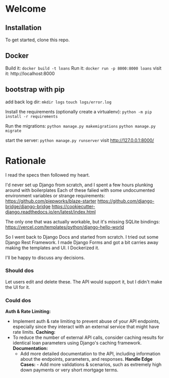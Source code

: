 # Welcome

## Installation

To get started, clone this repo.

## Docker
Build it:
`docker build -t loans`
Run it:
`docker run -p 8000:8000 loans`
visit it: 
http://localhost:8000 

## bootstrap with pip
add back log dir:
`mkdir logs`
`touch logs/error.log`

Install the requirements (optionally create a virtualenv):
`python -m pip install -r requirements`

Run the migrations:
`python manage.py makemigrations`
`python manage.py migrate`

start the server:
`python manage.py runserver`
visit http://127.0.0.1:8000/

# Rationale

I read the specs then followed my heart.

I'd never set up Django from scratch, and I spent a few hours plunking around with boilerplates
Each of these falied with some undocumented environment variables or strange requirements: 
https://github.com/piepworks/blaze-starter
https://github.com/django-bridge/django-bridge
https://cookiecutter-django.readthedocs.io/en/latest/index.html

The only one that was actually workable, but it's missing SQLite bindings:
https://vercel.com/templates/python/django-hello-world

So I went back to Django Docs and started from scratch.
I tried out some Django Rest Framework.
I made Django Forms and got a bit carries away making the templates and UI.
I Dockerized it.

I'll be happy to discuss any decisions.

### Should dos
Let users edit and delete these. The API would support it, but I didn't make the UI for it.

### Could dos

**Auth & Rate Limiting:**
   - Implement auth & rate limiting to prevent abuse of your API endpoints, especially since they interact with an external service that might have rate limits.
**Caching:**
   - To reduce the number of external API calls, consider caching results for identical loan parameters using Django's caching framework.
**Documentation:**
     - Add more detailed documentation to the API, including information about the endpoints, parameters, and responses.
**Handle Edge Cases:**
    - Add more validations & scenarios, such as extremely high down payments or very short mortgage terms.